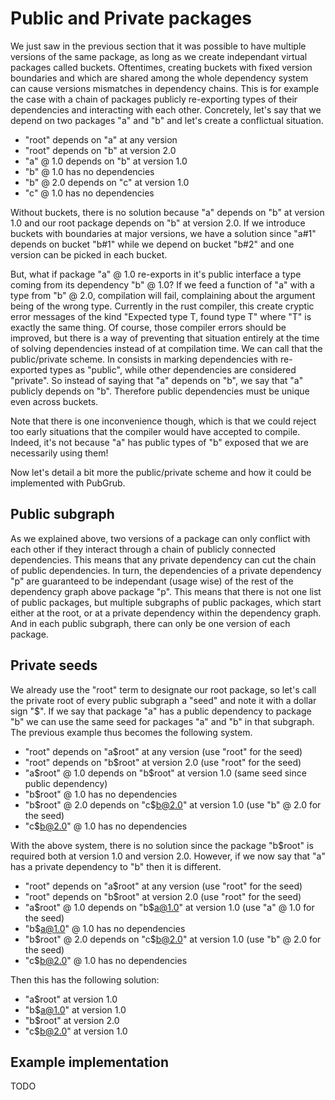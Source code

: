 # Public and Private packages

We just saw in the previous section that it was possible to have multiple versions of the same package, as long as we create independant virtual packages called buckets.
Oftentimes, creating buckets with fixed version boundaries and which are shared among the whole dependency system can cause versions mismatches in dependency chains.
This is for example the case with a chain of packages publicly re-exporting types of their dependencies and interacting with each other.
Concretely, let's say that we depend on two packages "a" and "b" and let's create a conflictual situation.

- "root" depends on "a" at any version
- "root" depends on "b" at version 2.0
- "a" @ 1.0 depends on "b" at version 1.0
- "b" @ 1.0 has no dependencies
- "b" @ 2.0 depends on "c" at version 1.0
- "c" @ 1.0 has no dependencies

Without buckets, there is no solution because "a" depends on "b" at version 1.0 and our root package depends on "b" at version 2.0.
If we introduce buckets with boundaries at major versions, we have a solution since "a#1" depends on bucket "b#1" while we depend on bucket "b#2" and one version can be picked in each bucket.

But, what if package "a" @ 1.0 re-exports in it's public interface a type coming from its dependency "b" @ 1.0?
If we feed a function of "a" with a type from "b" @ 2.0, compilation will fail, complaining about the argument being of the wrong type.
Currently in the rust compiler, this create cryptic error messages of the kind "Expected type T, found type T" where "T" is exactly the same thing.
Of course, those compiler errors should be improved, but there is a way of preventing that situation entirely at the time of solving dependencies instead of at compilation time.
We can call that the public/private scheme.
In consists in marking dependencies with re-exported types as "public", while other dependencies are considered "private".
So instead of saying that "a" depends on "b", we say that "a" publicly depends on "b".
Therefore public dependencies must be unique even across buckets.

Note that there is one inconvenience though, which is that we could reject too early situations that the compiler would have accepted to compile.
Indeed, it's not because "a" has public types of "b" exposed that we are necessarily using them!

Now let's detail a bit more the public/private scheme and how it could be implemented with PubGrub.

## Public subgraph

As we explained above, two versions of a package can only conflict with each other if they interact through a chain of publicly connected dependencies.
This means that any private dependency can cut the chain of public dependencies.
In turn, the dependencies of a private dependency "p" are guaranteed to be independant (usage wise) of the rest of the dependency graph above package "p".
This means that there is not one list of public packages, but multiple subgraphs of public packages, which start either at the root, or at a private dependency within the dependency graph.
And in each public subgraph, there can only be one version of each package.

## Private seeds

We already use the "root" term to designate our root package, so let's call the private root of every public subgraph a "seed" and note it with a dollar sign "\$".
If we say that package "a" has a public dependency to package "b" we can use the same seed for packages "a" and "b" in that subgraph.
The previous example thus becomes the following system.

- "root" depends on "a\$root" at any version (use "root" for the seed)
- "root" depends on "b\$root" at version 2.0 (use "root" for the seed)
- "a\$root" @ 1.0 depends on "b\$root" at version 1.0 (same seed since public dependency)
- "b\$root" @ 1.0 has no dependencies
- "b\$root" @ 2.0 depends on "c\$b@2.0" at version 1.0 (use "b" @ 2.0 for the seed)
- "c\$b@2.0" @ 1.0 has no dependencies

With the above system, there is no solution since the package "b\$root" is required both at version 1.0 and version 2.0.
However, if we now say that "a" has a private dependency to "b" then it is different.

- "root" depends on "a\$root" at any version (use "root" for the seed)
- "root" depends on "b\$root" at version 2.0 (use "root" for the seed)
- "a\$root" @ 1.0 depends on "b\$a@1.0" at version 1.0 (use "a" @ 1.0 for the seed)
- "b\$a@1.0" @ 1.0 has no dependencies
- "b\$root" @ 2.0 depends on "c\$b@2.0" at version 1.0 (use "b" @ 2.0 for the seed)
- "c\$b@2.0" @ 1.0 has no dependencies

Then this has the following solution:

- "a\$root" at version 1.0
- "b\$a@1.0" at version 1.0
- "b\$root" at version 2.0
- "c\$b@2.0" at version 1.0

## Example implementation

TODO
